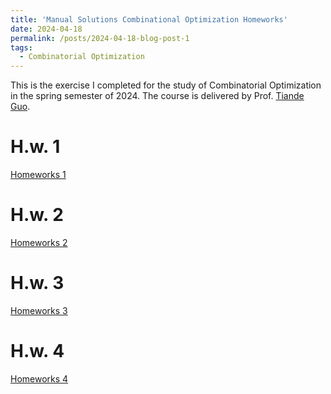 ```yaml
---
title: 'Manual Solutions Combinational Optimization Homeworks'
date: 2024-04-18
permalink: /posts/2024-04-18-blog-post-1
tags:
  - Combinatorial Optimization
---
```


This is the exercise I completed for the study of Combinatorial Optimization in the spring semester of 2024. The course is delivered by Prof. [Tiande Guo](https://people.ucas.edu.cn/~tdguo).

H.w. 1
======
[Homeworks 1](https://xiayangli2301.github.io/files/HW_1_Xia-Yang_Li_COPT.pdf)

H.w. 2
======
[Homeworks 2](https://xiayangli2301.github.io/files/HW_2_Xia-Yang_Li_COPT.pdf)

H.w. 3
======
[Homeworks 3](https://xiayangli2301.github.io/files/HW_3_Xia-Yang_Li_COPT.pdf)

H.w. 4
======
[Homeworks 4](https://xiayangli2301.github.io/files/HW_4_Xia-Yang_Li_COPT.pdf)